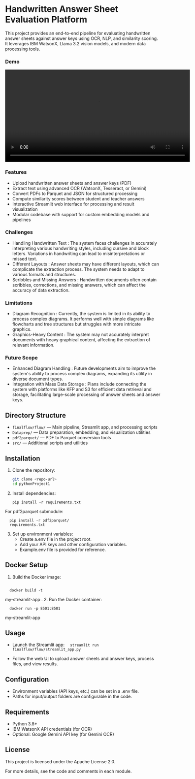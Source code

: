 # Handwritten Answer Sheet Evaluation Platform

This project provides an end-to-end pipeline for evaluating handwritten answer sheets against answer keys using OCR, NLP, and similarity scoring. It leverages IBM WatsonX, Llama 3.2 vision models, and modern data processing tools.
### Demo

<video width="600" controls>
  <source src="media/Untitled (1).mov" type="video/mp4">
  Your browser does not support the video tag.
</video>

### Features
- Upload handwritten answer sheets and answer keys (PDF)
- Extract text using advanced OCR (WatsonX, Tesseract, or Gemini)
- Convert PDFs to Parquet and JSON for structured processing
- Compute similarity scores between student and teacher answers
- Interactive Streamlit web interface for processing and result visualization
- Modular codebase with support for custom embedding models and pipelines
### Challenges
- Handling Handwritten Text : The system faces challenges in accurately interpreting various handwriting styles, including cursive and block letters. Variations in handwriting can lead to misinterpretations or missed text.
- Different Layouts : Answer sheets may have different layouts, which can complicate the extraction process. The system needs to adapt to various formats and structures.
- Scribbles and Missing Answers : Handwritten documents often contain scribbles, corrections, and missing answers, which can affect the accuracy of data extraction.
### Limitations
- Diagram Recognition : Currently, the system is limited in its ability to process complex diagrams. It performs well with simple diagrams like flowcharts and tree structures but struggles with more intricate graphics.
- Graphics-Heavy Content : The system may not accurately interpret documents with heavy graphical content, affecting the extraction of relevant information.
### Future Scope
- Enhanced Diagram Handling : Future developments aim to improve the system's ability to process complex diagrams, expanding its utility in diverse document types.
- Integration with Mass Data Storage : Plans include connecting the system with platforms like KFP and S3 for efficient data retrieval and storage, facilitating large-scale processing of answer sheets and answer keys.
## Directory Structure
- `finalflow/flow/` — Main pipeline, Streamlit app, and processing scripts
- `Dataprep/` — Data preparation, embedding, and visualization utilities
- `pdf2parquet/` — PDF to Parquet conversion tools
- `src/` — Additional scripts and utilities

## Installation
1. Clone the repository:
   ```bash
   git clone <repo-url>
   cd pythonProject1
   ```
2. Install dependencies:
 
   

   ```
   pip install -r requirements.txt
      ```
 For pdf2parquet submodule:
 ```
   pip install -r pdf2parquet/   
   requirements.txt
   ```
3. Set up environment variables:
   - Create a.env file in the project root.
   - Add your API keys and other configuration variables.
   - Example.env file is provided for reference.
## Docker Setup
1. Build the Docker image:
 
   
 ```  
   
   docker build -t
   ```
   my-streamlit-app .
2. Run the Docker container:
  
 ```  
   docker run -p 8501:8501
  ``` 
   my-streamlit-app


## Usage
- Launch the Streamlit app:
  ```  streamlit run finalflow/flow/streamlit_app.py```
  

  
 
- Follow the web UI to upload answer sheets and answer keys, process files, and view results.
## Configuration
- Environment variables (API keys, etc.) can be set in a .env file.
- Paths for input/output folders are configurable in the code.
## Requirements
- Python 3.8+
- IBM WatsonX API credentials (for OCR)
- Optional: Google Gemini API key (for Gemini OCR)
## License
This project is licensed under the Apache License 2.0.

For more details, see the code and comments in each module.